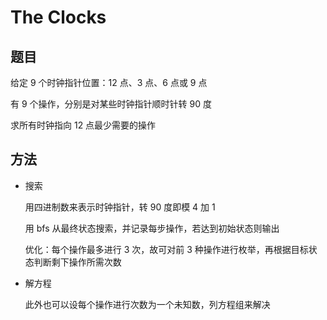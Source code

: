 # The Clocks

## 题目

给定 9 个时钟指针位置：12 点、3 点、6 点或 9 点

有 9 个操作，分别是对某些时钟指针顺时针转 90 度

求所有时钟指向 12 点最少需要的操作


## 方法

- 搜索

    用四进制数来表示时钟指针，转 90 度即模 4 加 1

    用 bfs 从最终状态搜索，并记录每步操作，若达到初始状态则输出

    优化：每个操作最多进行 3 次，故可对前 3 种操作进行枚举，再根据目标状态判断剩下操作所需次数

- 解方程

    此外也可以设每个操作进行次数为一个未知数，列方程组来解决
